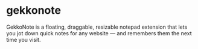 # gekkonote
GekkoNote is a floating, draggable, resizable notepad extension that lets you jot down quick notes for any website — and remembers them the next time you visit.

